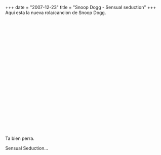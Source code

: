 +++
date = "2007-12-23"
title = "Snoop Dogg - Sensual seduction"
+++
Aqui esta la nueva rola/cancion de Snoop Dogg.

<object width="425" height="355"><param name="movie" value="http://www.youtube.com/v/qSS_DY_z-Dc&amp;rel=1">
<param name="wmode" value="transparent">
<embed src="http://www.youtube.com/v/qSS_DY_z-Dc&amp;rel=1" type="application/x-shockwave-flash" wmode="transparent" width="425" height="355"></embed></object>

Ta bien perra.

Sensual Seduction...


